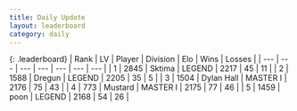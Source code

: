 ```yaml
---
title: Daily Update
layout: leaderboard
category: daily
---
```


{: .leaderboard}
| Rank | LV | Player | Division | Elo | Wins | Losses |
| --- | --- | --- | --- | --- | --- | --- |
| <span data-change="0">1</span> | 2845 | <span title="ID: 353063">Sktima</span> | LEGEND | <span data-change="0">2217</span> | <span data-change="0">45</span> | <span data-change="0">11</span> |
| <span data-change="0">2</span> | 1588 | <span title="ID: 337810">Dregun</span> | LEGEND | <span data-change="0">2205</span> | <span data-change="0">35</span> | <span data-change="0">5</span> |
| <span data-change="12">3</span> | 1504 | <span title="ID: 174294">Dylan Hall</span> | MASTER I | <span data-change="141">2176</span> | <span data-change="19">75</span> | <span data-change="4">43</span> |
| <span data-change="9">4</span> | 773 | <span title="ID: 611082">Mustard</span> | MASTER I | <span data-change="138">2175</span> | <span data-change="33">77</span> | <span data-change="14">46</span> |
| <span data-change="-2">5</span> | 1459 | <span title="ID: 540690">poon</span> | LEGEND | <span data-change="-33">2168</span> | <span data-change="7">54</span> | <span data-change="6">26</span> |